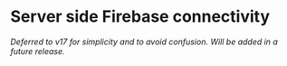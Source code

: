 # Server side Firebase connectivity

*Deferred to v17 for simplicity and to avoid confusion. Will be added in a future release.*

